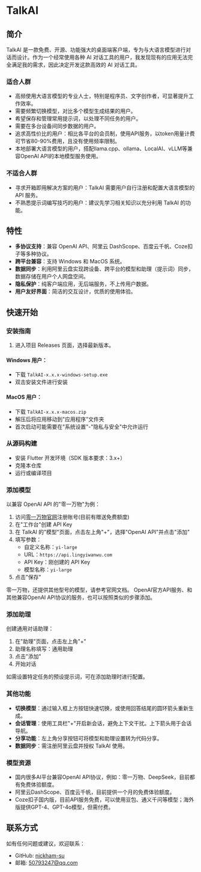 # TalkAI

## 简介

TalkAI 是一款免费、开源、功能强大的桌面端客户端，专为与大语言模型进行对话而设计。作为一个经常使用各种 AI 对话工具的用户，我发现现有的应用无法完全满足我的需求，因此决定开发这款高效的 AI 对话工具。

### 适合人群

- 高频使用大语言模型的专业人士，特别是程序员、文字创作者，可显著提升工作效率。
- 需要频繁切换模型，对比多个模型生成结果的用户。
- 希望保存和管理常用提示词，以处理不同任务的用户。
- 需要在多台设备间同步数据的用户。
- 追求高性价比的用户：相比各平台的会员制，使用API服务，以token用量计费可节省80-90%费用，且没有使用频率限制。
- 本地部署大语言模型的用户，搭配llama.cpp、ollama、LocalAI、vLLM等兼容OpenAI API的本地模型服务使用。

### 不适合人群

- 寻求开箱即用解决方案的用户：TalkAI 需要用户自行注册和配置大语言模型的 API 服务。
- 不熟悉提示词编写技巧的用户：建议先学习相关知识以充分利用 TalkAI 的功能。

## 特性

- **多协议支持**：兼容 OpenAI API、阿里云 DashScope、百度云千帆、Coze扣子等多种协议。
- **跨平台兼容**：支持 Windows 和 MacOS 系统。
- **数据同步**：利用阿里云盘实现跨设备、跨平台的模型和助理（提示词）同步，数据存储在用户个人网盘空间。
- **隐私保护**：纯客户端应用，无后端服务，不上传用户数据。
- **用户友好界面**：简洁的交互设计，优质的使用体验。

## 快速开始

### 安装指南

1. 进入项目 Releases 页面，选择最新版本。

#### Windows 用户：
- 下载 `TalkAI-x.x.x-windows-setup.exe`
- 双击安装文件进行安装

#### MacOS 用户：
- 下载 `TalkAI-x.x.x-macos.zip`
- 解压后将应用移动到"应用程序"文件夹
- 首次启动可能需要在"系统设置"-"隐私与安全"中允许运行

### 从源码构建

- 安装 Flutter 开发环境（SDK 版本要求：3.x+）
- 克隆本仓库
- 运行或编译项目

### 添加模型

以兼容 OpenAI API 的"零一万物"为例：

1. 访问[零一万物官网](https://platform.lingyiwanwu.com/)注册账号(目前有赠送免费额度)
2. 在"工作台"创建 API Key
3. 在 TalkAI 的"模型"页面，点击左上角"+"，选择"OpenAI API"并点击"添加"
4. 填写参数：
    - 自定义名称：`yi-large`
    - URL：`https://api.lingyiwanwu.com`
    - API Key：刚创建的 API Key
    - 模型名称：`yi-large`
5. 点击"保存"

零一万物，还提供其他型号的模型，请参考官网文档。
OpenAI官方API服务、和其他兼容OpenAI API协议的服务，也可以按照类似的步骤添加。

### 添加助理

创建通用对话助理：

1. 在"助理"页面，点击左上角"+"
2. 助理名称填写：通用助理
3. 点击"添加"
4. 开始对话

如需设置特定任务的预设提示词，可在添加助理时进行配置。

### 其他功能

- **切换模型**：通过输入框上方按钮快速切换，或使用回答结尾的圆环箭头重新生成。
- **会话管理**：使用工具栏"+"开启新会话，避免上下文干扰。上下箭头用于会话导航。
- **分享功能**：左上角分享按钮可将模型和助理设置转为代码分享。
- **数据同步**：需注册阿里云盘并授权 TalkAI 使用。

### 模型资源

- 国内很多AI平台兼容OpenAI API协议，例如：零一万物、DeepSeek，目前都有免费体验额度。
- 阿里云DashScope、百度云千帆，目前提供一个月的免费体验额度。
- Coze扣子国内版，目前API服务免费，可以使用豆包、通义千问等模型；海外版提供GPT-4、GPT-4o模型，但需付费。

## 联系方式

如有任何问题或建议，欢迎联系：

- GitHub: [nickham-su](https://github.com/nickham-su)
- 邮箱: 50793247@qq.com